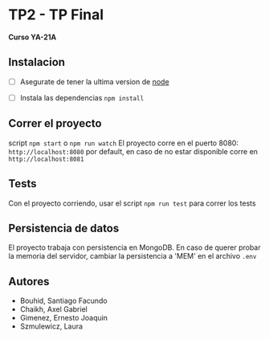 # TP2 - TP Final

**Curso YA-21A**

## Instalacion

* [ ] Asegurate de tener la ultima version de [node](https://nodejs.org/en)

* [ ] Instala las dependencias `npm install`

## Correr el proyecto
script `npm start` o `npm run watch`
El proyecto corre en el puerto 8080: `http://localhost:8080` por default, en caso de no estar disponible corre en `http://localhost:8081`

## Tests
Con el proyecto corriendo, usar el script `npm run test` para correr los tests

## Persistencia de datos
El proyecto trabaja con persistencia en MongoDB.
En caso de querer probar la memoria del servidor, cambiar la persistencia a 'MEM' en el archivo `.env`


## Autores
* Bouhid, Santiago Facundo
* Chaikh, Axel Gabriel
* Gimenez, Ernesto Joaquin
* Szmulewicz, Laura


